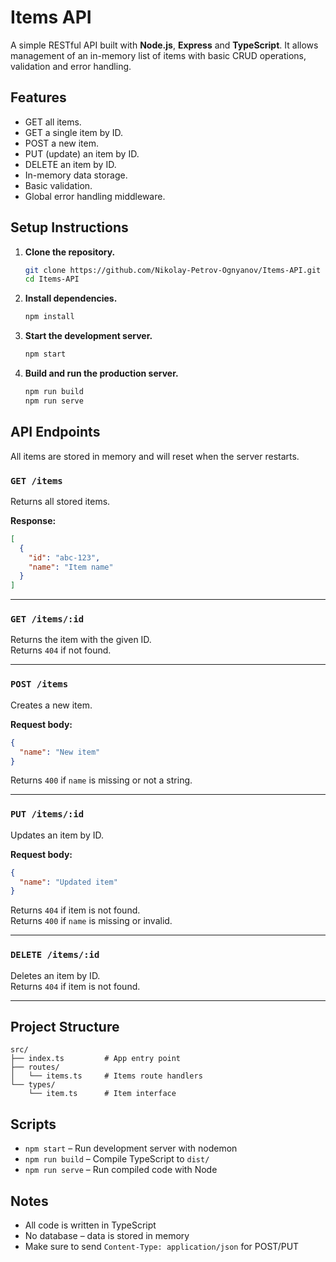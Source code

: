 # Items API

A simple RESTful API built with **Node.js**, **Express** and **TypeScript**. It allows management of an in-memory list of items with basic CRUD operations, validation and error handling.

## Features

- GET all items.
- GET a single item by ID.
- POST a new item.
- PUT (update) an item by ID.
- DELETE an item by ID.
- In-memory data storage.
- Basic validation.
- Global error handling middleware.

## Setup Instructions

1. **Clone the repository.**

   ```bash
   git clone https://github.com/Nikolay-Petrov-Ognyanov/Items-API.git
   cd Items-API
   ```

2. **Install dependencies.**

   ```bash
   npm install
   ```

3. **Start the development server.**

   ```bash
   npm start
   ```

4. **Build and run the production server.**

   ```bash
   npm run build
   npm run serve
   ```

## API Endpoints

All items are stored in memory and will reset when the server restarts.

### `GET /items`

Returns all stored items.

**Response:**

```json
[
  {
    "id": "abc-123",
    "name": "Item name"
  }
]
```

---

### `GET /items/:id`

Returns the item with the given ID.  
Returns `404` if not found.

---

### `POST /items`

Creates a new item.

**Request body:**

```json
{
  "name": "New item"
}
```

Returns `400` if `name` is missing or not a string.

---

### `PUT /items/:id`

Updates an item by ID.

**Request body:**

```json
{
  "name": "Updated item"
}
```

Returns `404` if item is not found.  
Returns `400` if `name` is missing or invalid.

---

### `DELETE /items/:id`

Deletes an item by ID.  
Returns `404` if item is not found.

---

## Project Structure

```
src/
├── index.ts         # App entry point
├── routes/
│   └── items.ts     # Items route handlers
└── types/
    └── item.ts      # Item interface
```

## Scripts

- `npm start` – Run development server with nodemon  
- `npm run build` – Compile TypeScript to `dist/`  
- `npm run serve` – Run compiled code with Node

## Notes

- All code is written in TypeScript  
- No database – data is stored in memory  
- Make sure to send `Content-Type: application/json` for POST/PUT